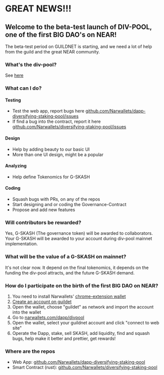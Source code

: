 # GREAT NEWS!!!

## Welcome to the beta-test launch of DIV-POOL, one of the first BIG DAO's on NEAR!

The beta-test period on GUILDNET is starting, and we need a lot of help from the guild and the great NEAR community.

### What's the div-pool?

See [here](https://narwallets.github.io/diversifying-staking-pool/)

### What can I do?

#### Testing

* Test the web app, report bugs here [github.com/Narwallets/dapp-diversifying-staking-pool/issues](https://github.com/Narwallets/dapp-diversifying-staking-pool/issues)
* If find a bug into the contract, report it here [github.com/Narwallets/diversifying-staking-pool/issues](https://github.com/Narwallets/diversifying-staking-pool/issues)

#### Design

* Help by adding beauty to our basic UI 
* More than one UI design, might be a popular

#### Analyzing

* Help define Tokenomics for G-SKASH

#### Coding

* Squash bugs with PRs, on any of the repos
* Start designing and or coding the Governance-Contract
* Propose and add new features

### Will contributors be rewarded?

Yes, G-SKASH (The governance token) will be awarded to collaborators. Your G-SKASH will be awarded to your account during div-pool mainnet implementation.

### What will be the value of a G-SKASH on mainnet?

It's not clear now. It depend on the final tokenomics, it depends on the funding the div-pool attracts, and the future G-SKASH demand.

### How do I participate on the birth of the first BIG DAO on NEAR?

1. You need to install Narwallets' [chrome-extension wallet](https://chrome.google.com/webstore/detail/narwallets/bnbmlmjhaohpobnjfifeghjmamjfolnb)
2. [Create an account on guildet](https://wallet.openshards.io/create)
3. Open the wallet, choose "guildet" as network and import the account into the wallet
4. Go to [narwallets.com/dapp/divpool](narwallets.com/dapp/divpool)
5. Open the wallet, select your guildnet account and click "connect to web site"
6. Operate the Dapp, stake, sell SKASH, add liquidity, find and squash bugs, help make it better and prettier, get rewards!

### Where are the repos

*  Web App: [github.com/Narwallets/dapp-diversifying-staking-pool](https://github.com/Narwallets/dapp-diversifying-staking-pool)
*  Smart Contract (rust): [github.com/Narwallets/diversifying-staking-pool](https://github.com/Narwallets/diversifying-staking-pool)
